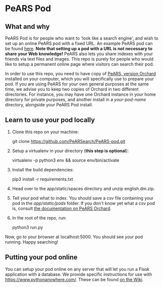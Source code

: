 # PeARS Pod

## What and why

PeARS Pod is for people who want to 'look like a search engine', and wish to set up an online PeARS pod with a fixed URL. An example PeARS pod can be found [here](http://www.openmeaning.org/pod0/). **Note that setting up a pod with a URL is not necessary to share your Web knowledge!** PeARS also lets you share indexes with your friends via text files and images. This repo is purely for people who would like to setup a permanent online page where visitors can search their pod.

In order to use this repo, you need to have copy of [PeARS, version Orchard](https://github.com/PeARSearch/PeARS-orchard) installed on your computer, which you will specifically use to prepare your pod. If you are using PeARS for your own general purposes at the same time, we advise you to keep two copies of Orchard in two different directories. For instance, you may have one Orchard instance in your home directory for private purposes, and another install in a *your-pod-name* directory, alongside your PeARS Pod install.


## Learn to use your pod locally

1. Clone this repo on your machine:

    git clone https://github.com/PeARSearch/PeARS-pod.git


2. Setup a virtualenv in your directory (**this step is optional**):

    virtualenv -p python3 env && source env/bin/activate

3. Install the build dependencies:

    pip3 install -r requirements.txt

4. Head over to the app/static/spaces directory and unzip english.dm.zip.

5. Tell your pod what to index. You should save a csv file containing your pod in the *app/static/pods* folder. If you don't know yet what a csv pod is, consult <a href="https://pearsearch.org/faq.html#newpods">the documentation on PeARS Orchard</a>.

6. In the root of the repo, run:

    python3 run.py

Now, go to your browser at localhost:5000. You should see your pod running. Happy searching!


## Putting your pod online

You can setup your pod online on any server that will let you run a Flask application with a database. We provide specific instructions for use with <a href="https://www.pythonanywhere.com/">https://www.pythonanywhere.com/</a>. These can be found [on the Wiki](https://github.com/PeARSearch/PeARS-pod/wiki/Deploying-a-PeARS-pod-on-PythonAnywhere).
